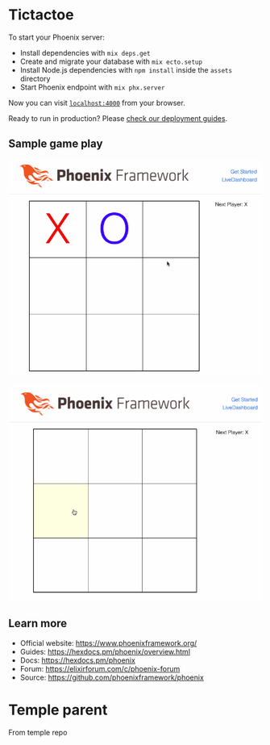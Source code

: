 # Tictactoe

To start your Phoenix server:

- Install dependencies with `mix deps.get`
- Create and migrate your database with `mix ecto.setup`
- Install Node.js dependencies with `npm install` inside the `assets` directory
- Start Phoenix endpoint with `mix phx.server`

Now you can visit [`localhost:4000`](http://localhost:4000) from your browser.

Ready to run in production? Please [check our deployment guides](https://hexdocs.pm/phoenix/deployment.html).

## Sample game play

![gameplay gif](game-play.gif)

![gameplay multiwin gif](game-play-multi.gif)

## Learn more

- Official website: https://www.phoenixframework.org/
- Guides: https://hexdocs.pm/phoenix/overview.html
- Docs: https://hexdocs.pm/phoenix
- Forum: https://elixirforum.com/c/phoenix-forum
- Source: https://github.com/phoenixframework/phoenix

# Temple parent

From temple repo
